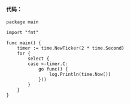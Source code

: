 #### 代码：
    package main
    
    import "fmt"
    
    func main() {
    	timer := time.NewTicker(2 * time.Second)
    	for {
    		select {
    		case <-timer.C:
    			go func() {
    				log.Println(time.Now())
    			}()
    		}
    	}
    }
